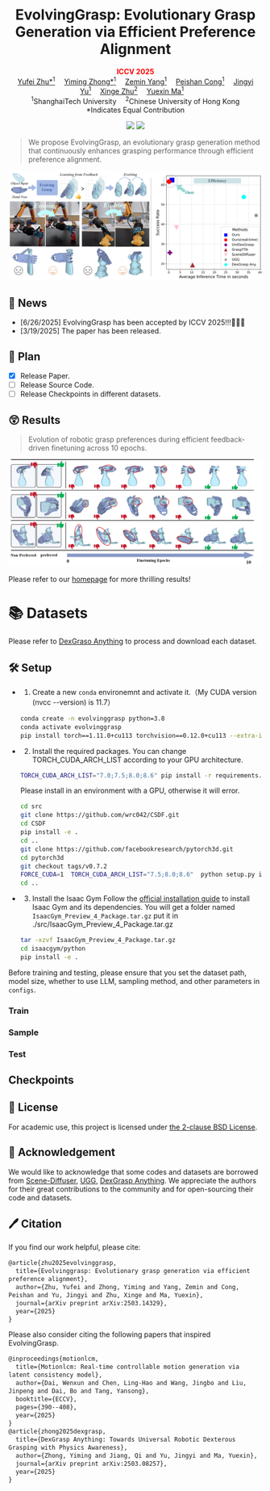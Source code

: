  <!-- <br> -->
<!-- <p align="center"> -->
<h1 align="center"><strong>EvolvingGrasp: Evolutionary Grasp Generation via Efficient Preference Alignment
</strong></h1>
  <p align="center">
      <strong><span style="color: red;">ICCV 2025</span></strong>
    <br>
   <a href='https://github.com/csyufei' target='_blank'>Yufei Zhu*<sup>1</sup></a>&emsp;
   <a href='https://ymzhong66.github.io/' target='_blank'>Yiming Zhong*<sup>1</sup></a>&emsp;
   <a href='https://yizhifengyeyzm.github.io/' target='_blank'>Zemin Yang<sup>1</sup></a>&emsp;
   <a href='https://coralemon.github.io/' target='_blank'>Peishan Cong<sup>1</sup></a>&emsp;
   <a href='https://faculty.sist.shanghaitech.edu.cn/yujingyi' target='_blank'>Jingyi Yu<sup>1</sup></a>&emsp;
   <a href='https://xingezhu.me/' target='_blank'>Xinge Zhu<sup>2</sup></a>&emsp;
   <a href='https://yuexinma.me' target='_blank'>Yuexin Ma<sup>1</sup></a>&emsp;
    <br>
    <sup>1</sup>ShanghaiTech University&emsp;
    <sup>2</sup>Chinese University of Hong Kong    
    <br>
    *Indicates Equal Contribution
    <br>
  </p>
</p>

  
<p align="center">
  <a href='https://arxiv.org/pdf/2503.14329'>
    <img src='https://img.shields.io/badge/Paper-PDF-yellow?style=flat&logo=arXiv&logoColor=yellow'></a>
  <a href='https://evolvinggrasp.github.io/'>
    <img src='https://img.shields.io/badge/Project-Page-green?style=flat&logo=Google%20chrome&logoColor=green'></a>
</p>

<!-- <p align="center">
  <a href="https://evolvinggrasp.github.io/"><b>📖 Project Page</b></a> |
  <a href="https://arxiv.org/pdf/2503.14329"><b>📄 Paper Link</b></a> |
</p> -->

</div>

>  We propose EvolvingGrasp, an evolutionary grasp generation method that continuously enhances grasping performance through efficient preference alignment.

<div align="center">
    <img src="assets/teaser.png" alt="Directional Weight Score" class="blend-img-background center-image" style="max-width: 100%; height: auto;" />
</div>

## 📣 News
- [6/26/2025] EvolvingGrasp has been accepted by ICCV 2025!!!🎉🎉🎉
- [3/19/2025] The paper has been released.

## 🚩 Plan
- [x] Release Paper.
- [ ] Release Source Code.
- [ ] Release Checkpoints in different datasets.

## 😲 Results
>  Evolution of robotic grasp preferences during efficient feedback-driven finetuning across 10 epochs.
<div align="center">
    <img src="assets/result_vis.png" alt="Directional Weight Score" class="blend-img-background center-image" style="max-width: 100%; height: auto;" />
</div>
<!-- <div align="center">
    <img src="assets/result_num.png" alt="Directional Weight Score" class="blend-img-background center-image" style="max-width: 100%; height: auto;" />
</div> -->

Please refer to our [homepage](https://evolvinggrasp.github.io/) for more thrilling results!

# 📚 Datasets
Please refer to [DexGraso Anything](https://github.com/4DVLab/DexGrasp-Anything?tab=readme-ov-file#-datasets) to process and download each dataset. 
<!-- In our data processing, the rotation and translation formula is \( Y = a(x + b) \), where \( Y \) represents the shadow hand after rotation and translation, and \( x \) is the original hand. It is important to emphasize that we use \( Y = a(x + b) \) rather than \( Y = ax + b \). This formulation allows us to conveniently transfer the rotation to the object, i.e., \(O = a^T * O \), enabling more flexible manipulation.

| **Datasets** | **Huggingface link** | **Google drive Link (Format Compatible with Our Dataloader)** | **Paper** |
|:---:|:---:|:---:|:---:|
| **DGA** | [Huggingface](https://huggingface.co/datasets/GaussionZhong/DexGrasp-Anything/resolve/main/Dexgraspanyting.tar.gz) | [Datasets](https://drive.google.com/file/d/1of-m2qxVqgWf-nHV6oVHPk1z4NWVrEPV/view?usp=drive_link) | ✅[DexGrasp Anything: Towards Universal Robotic Dexterous Grasping with Physics Awareness](https://arxiv.org/pdf/2503.08257) |
| *Realdex*           | [Huggingface](https://huggingface.co/datasets/GaussionZhong/DexGrasp-Anything/resolve/main/Realdex.zip) | [Datasets](https://drive.google.com/file/d/12rgyyKg07PmY6jzl7pMocA4o5ikLFuOA/view)                     | ✅[RealDex: Towards Human-like Grasping for Robotic Dexterous Hand](https://arxiv.org/abs/2402.13853)                                                    |
| *DexGraspNet*          | [Huggingface](https://huggingface.co/datasets/GaussionZhong/DexGrasp-Anything/resolve/main/DexGraspNet.zip) | [Datasets](https://drive.google.com/file/d/1FHJxEDl2jegOpq-g4KZ4eEVvM3gqDQCh/view)                     | ✅[DexGraspNet: A Large-Scale Robotic Dexterous Grasp Dataset for General Objects Based on Simulation](https://arxiv.org/abs/2210.02697)                                                    |
| *UniDexGrasp*           | [Huggingface](https://huggingface.co/datasets/GaussionZhong/DexGrasp-Anything/resolve/main/UniDexGrasp.zip) | [Datasets](https://drive.google.com/file/d/1-nPUP14x0VOfIqQwYU-hc-WhUaPBxEQ7/view)                     | ✅[UniDexGrasp: Universal Robotic Dexterous Grasping via Learning Diverse Proposal Generation and Goal-Conditioned Policy](https://arxiv.org/abs/2303.00938)                                                    |
| *MultiDex*             | [Huggingface](https://huggingface.co/datasets/GaussionZhong/DexGrasp-Anything/resolve/main/MultiDex_UR.zip) | [Datasets](https://drive.google.com/file/d/1wHdWLfvxWjpFBV_Ld-j4DwNXAr1UMERf/view)                     | ✅[GenDexGrasp: Generalizable Dexterous Grasping](https://arxiv.org/abs/2210.00722)                                                    |
| *DexGRAB(Retargeting from Grab)*            | [Huggingface](https://huggingface.co/datasets/GaussionZhong/DexGrasp-Anything/resolve/main/DexGRAB.zip) | [Datasets](https://drive.google.com/file/d/1Xmgw-c3lrkab2NIs_1i0Hq95I0Y4Sp8n/view)                     | ✅[Grab: A dataset of whole-body human grasping of objects.](https://arxiv.org/abs/2008.11200)                                                    | -->

<!-- # 🦾 Make your own dataset
- First, your dataset should contain mesh files of objects. You can create an `object_pcds_nors.pkl` file by sampling point clouds from these meshes. Modify the paths in `Process_your_dataset/make_obj_pcds.py` to build your dataset.
    ```bash
    python Process_your_dataset/make_obj_pcds.py
    ```
- Based on your data pose format (such as translation, rotation, qpose, scale), `create a corresponding .pt file`. You can refer to the input examples in the datasets folder to build it. You need to understand the pose format of your dataset. Pay special attention to whether the translation, rotation, and scale are applied to the object point cloud or to the robotic hand. You can also modify your dataloader to ensure that the input poses and object point cloud data visualize correctly.

- During the testing phase, you need to generate a URDF file for all meshes. You can use `Process_your_dataset/make_obj_urdf.py` to generate them (recommended to place in the same directory level as the mesh files).
    ```bash
    python Process_your_dataset/make_obj_urdf.py
    ``` -->

## 🛠️ Setup
- 1. Create a new `conda` environemnt and activate it.（My CUDA version (nvcc --version) is 11.7）

    ```bash
    conda create -n evolvinggrasp python=3.8
    conda activate evolvinggrasp
    pip install torch==1.11.0+cu113 torchvision==0.12.0+cu113 --extra-index-url https://download.pytorch.org/whl/cu113
    ```

- 2. Install the required packages.
    You can change TORCH_CUDA_ARCH_LIST according to your GPU architecture.
    ```bash
    TORCH_CUDA_ARCH_LIST="7.0;7.5;8.0;8.6" pip install -r requirements.txt
    ```
    Please install in an environment with a GPU, otherwise it will error.
    ```bash
    cd src
    git clone https://github.com/wrc042/CSDF.git
    cd CSDF
    pip install -e .
    cd ..
    git clone https://github.com/facebookresearch/pytorch3d.git
    cd pytorch3d
    git checkout tags/v0.7.2  
    FORCE_CUDA=1  TORCH_CUDA_ARCH_LIST="7.5;8.0;8.6"  python setup.py install
    cd ..
    ```
- 3. Install the Isaac Gym
    Follow the [official installation guide](https://developer.nvidia.com/isaac-gym) to install Isaac Gym and its dependencies.
    You will get a folder named `IsaacGym_Preview_4_Package.tar.gz` put it in ./src/IsaacGym_Preview_4_Package.tar.gz
    ```bash
    tar -xzvf IsaacGym_Preview_4_Package.tar.gz
    cd isaacgym/python
    pip install -e .
    ```

Before training and testing, please ensure that you set the dataset path, model size, whether to use LLM, sampling method, and other parameters in `configs`.

### Train

<!-- - Train with a single GPU

    ```bash
    bash scripts/grasp_gen_ur/train.sh ${EXP_NAME}
    ```

- Train with multiple GPUs

    ```bash
    bash scripts/grasp_gen_ur/train_ddm.sh ${EXP_NAME}
    ``` -->

### Sample

<!-- ```bash
bash scripts/grasp_gen_ur/sample.sh ${exp_dir} [OPT]
# e.g., Running without Physics-Guided Sampling:   bash scripts/grasp_gen_ur/sample.sh /outputs/exp_dir [OPT]
# e.g., Running with Physics-Guided Sampling:   bash scripts/grasp_gen_ur/sample.sh /outputs/exp_dir OPT
```
- `[OPT]` is an optional parameter for Physics-Guided Sampling. -->

### Test 

<!-- First, you need to run `scripts/grasp_gen_ur/sample.sh` to sample some results. 
You also need to set the dataset file paths in `/envs/tasks/grasp_test_force_shadowhand.py` and /scripts/grasp_gen_ur/test.py`. 
Then, we will compute quantitative metrics using these sampled results.

```bash
bash scripts/grasp_gen_ur/test.sh ${EVAL_DIR} 
# e.g., bash scripts/grasp_gen_ur/test.sh  /outputs/exp_dir/eval/final/2025-03-16_19-15-31
``` -->

##  Checkpoints
<!-- | DexGrasp Anything(W/o LLM)                   | Huggingface Link | Google drive Link |
|------------------------------------------------------------------------|---------|---------|
| *Realdex*  |[Huggingface](https://huggingface.co/GaussionZhong/Dexgraspanyting/resolve/main/Realdex.pth)| [CKPT](https://drive.google.com/drive/folders/1_Nnj73l88__2i5_ek1sE8aujvAqvmpZw)    |
| *DexGraspNet*  | [Huggingface](https://huggingface.co/GaussionZhong/Dexgraspanyting/resolve/main/DexGraspNet.pth)|[CKPT](https://drive.google.com/drive/folders/1Yfc9X-V21gv4YRmrD8KeMMARaHDNIBrZ)    |
| *UniDexGrasp*   | [Huggingface](https://huggingface.co/GaussionZhong/Dexgraspanyting/resolve/main/UniDexGrasp.pth)|[CKPT](https://drive.google.com/drive/folders/16a5JfyBqe1f1BjTOxvLOujCU-vQKjv5b)    |
| *MultiDex*   | [Huggingface](https://huggingface.co/GaussionZhong/Dexgraspanyting/resolve/main/MultiDex.pth)|[CKPT](https://drive.google.com/drive/folders/1RAFqmc0OeMGt4g6vV2Aa5g4igySlsM30)    |
| *DexGRAB*   | [Huggingface](https://huggingface.co/GaussionZhong/Dexgraspanyting/resolve/main/DexGRAB.pth)|[CKPT](https://drive.google.com/drive/folders/1kva1FviOM59d3zbJ2Jyj8Ohvz8AWI8AT)    | -->

<!-- --- -->



## 🎫 License

For academic use, this project is licensed under [the 2-clause BSD License](https://opensource.org/license/bsd-2-clause). 

## 💓 Acknowledgement

We would like to acknowledge that some codes and datasets are borrowed from [Scene-Diffuser](https://github.com/scenediffuser/Scene-Diffuser), [UGG](https://github.com/Jiaxin-Lu/ugg), [DexGrasp Anything](https://github.com/4DVLab/DexGrasp-Anything/). We appreciate the authors for their great contributions to the community and for open-sourcing their code and datasets.

## 🖊️ Citation
If you find our work helpful, please cite:
```
@article{zhu2025evolvinggrasp,
  title={Evolvinggrasp: Evolutionary grasp generation via efficient preference alignment},
  author={Zhu, Yufei and Zhong, Yiming and Yang, Zemin and Cong, Peishan and Yu, Jingyi and Zhu, Xinge and Ma, Yuexin},
  journal={arXiv preprint arXiv:2503.14329},
  year={2025}
}
``` 
Please also consider citing the following papers that inspired EvolvingGrasp.
```
@inproceedings{motionlcm,
  title={Motionlcm: Real-time controllable motion generation via latent consistency model},
  author={Dai, Wenxun and Chen, Ling-Hao and Wang, Jingbo and Liu, Jinpeng and Dai, Bo and Tang, Yansong},
  booktitle={ECCV},
  pages={390--408},
  year={2025}
}
@article{zhong2025dexgrasp,
  title={DexGrasp Anything: Towards Universal Robotic Dexterous Grasping with Physics Awareness},
  author={Zhong, Yiming and Jiang, Qi and Yu, Jingyi and Ma, Yuexin},
  journal={arXiv preprint arXiv:2503.08257},
  year={2025}
}
``` 
